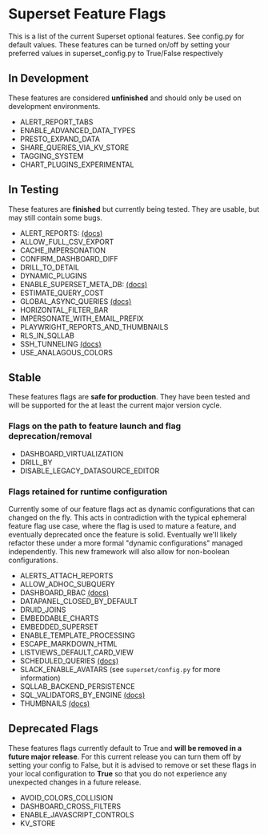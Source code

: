 <!--
Licensed to the Apache Software Foundation (ASF) under one
or more contributor license agreements.  See the NOTICE file
distributed with this work for additional information
regarding copyright ownership.  The ASF licenses this file
to you under the Apache License, Version 2.0 (the
"License"); you may not use this file except in compliance
with the License.  You may obtain a copy of the License at

  http://www.apache.org/licenses/LICENSE-2.0

Unless required by applicable law or agreed to in writing,
software distributed under the License is distributed on an
"AS IS" BASIS, WITHOUT WARRANTIES OR CONDITIONS OF ANY
KIND, either express or implied.  See the License for the
specific language governing permissions and limitations
under the License.
-->

# Superset Feature Flags

This is a list of the current Superset optional features. See config.py for default values. These features can be turned on/off by setting your preferred values in superset_config.py to True/False respectively

## In Development

These features are considered **unfinished** and should only be used on development environments.

[//]: # "PLEASE KEEP THE LIST SORTED ALPHABETICALLY"

- ALERT_REPORT_TABS
- ENABLE_ADVANCED_DATA_TYPES
- PRESTO_EXPAND_DATA
- SHARE_QUERIES_VIA_KV_STORE
- TAGGING_SYSTEM
- CHART_PLUGINS_EXPERIMENTAL

## In Testing

These features are **finished** but currently being tested. They are usable, but may still contain some bugs.

[//]: # "PLEASE KEEP THE LIST SORTED ALPHABETICALLY"

- ALERT_REPORTS: [(docs)](https://superset.apache.org/docs/configuration/alerts-reports)
- ALLOW_FULL_CSV_EXPORT
- CACHE_IMPERSONATION
- CONFIRM_DASHBOARD_DIFF
- DRILL_TO_DETAIL
- DYNAMIC_PLUGINS
- ENABLE_SUPERSET_META_DB: [(docs)](https://superset.apache.org/docs/configuration/databases/#querying-across-databases)
- ESTIMATE_QUERY_COST
- GLOBAL_ASYNC_QUERIES [(docs)](https://github.com/apache/superset/blob/master/CONTRIBUTING.md#async-chart-queries)
- HORIZONTAL_FILTER_BAR
- IMPERSONATE_WITH_EMAIL_PREFIX
- PLAYWRIGHT_REPORTS_AND_THUMBNAILS
- RLS_IN_SQLLAB
- SSH_TUNNELING [(docs)](https://superset.apache.org/docs/configuration/setup-ssh-tunneling)
- USE_ANALAGOUS_COLORS

## Stable

These features flags are **safe for production**. They have been tested and will be supported for the at least the current major version cycle.

[//]: # "PLEASE KEEP THESE LISTS SORTED ALPHABETICALLY"

### Flags on the path to feature launch and flag deprecation/removal
- DASHBOARD_VIRTUALIZATION
- DRILL_BY
- DISABLE_LEGACY_DATASOURCE_EDITOR

### Flags retained for runtime configuration

Currently some of our feature flags act as dynamic configurations that can changed
on the fly. This acts in contradiction with the typical ephemeral feature flag use case,
where the flag is used to mature a feature, and eventually deprecated once the feature is
solid. Eventually we'll likely refactor these under a more formal "dynamic configurations" managed
independently. This new framework will also allow for non-boolean configurations.

- ALERTS_ATTACH_REPORTS
- ALLOW_ADHOC_SUBQUERY
- DASHBOARD_RBAC [(docs)](https://superset.apache.org/docs/using-superset/creating-your-first-dashboard#manage-access-to-dashboards)
- DATAPANEL_CLOSED_BY_DEFAULT
- DRUID_JOINS
- EMBEDDABLE_CHARTS
- EMBEDDED_SUPERSET
- ENABLE_TEMPLATE_PROCESSING
- ESCAPE_MARKDOWN_HTML
- LISTVIEWS_DEFAULT_CARD_VIEW
- SCHEDULED_QUERIES [(docs)](https://superset.apache.org/docs/configuration/alerts-reports)
- SLACK_ENABLE_AVATARS (see `superset/config.py` for more information)
- SQLLAB_BACKEND_PERSISTENCE
- SQL_VALIDATORS_BY_ENGINE [(docs)](https://superset.apache.org/docs/configuration/sql-templating)
- THUMBNAILS [(docs)](https://superset.apache.org/docs/configuration/cache)

## Deprecated Flags

These features flags currently default to True and **will be removed in a future major release**. For this current release you can turn them off by setting your config to False, but it is advised to remove or set these flags in your local configuration to **True** so that you do not experience any unexpected changes in a future release.

[//]: # "PLEASE KEEP THE LIST SORTED ALPHABETICALLY"

- AVOID_COLORS_COLLISION
- DASHBOARD_CROSS_FILTERS
- ENABLE_JAVASCRIPT_CONTROLS
- KV_STORE
